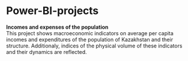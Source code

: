 # Power-BI-projects

**Incomes and expenses of the population**<br/>
This project shows macroeconomic indicators on average per capita incomes and expenditures of the population of Kazakhstan and their structure. 
Additionaly, indices of the physical volume of these indicators and their dynamics are reflected.
